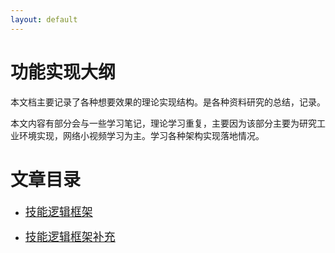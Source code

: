 ```yaml
---
layout: default
---
```


# 功能实现大纲

本文档主要记录了各种想要效果的理论实现结构。是各种资料研究的总结，记录。

本文内容有部分会与一些学习笔记，理论学习重复，主要因为该部分主要为研究工业环境实现，网络小视频学习为主。学习各种架构实现落地情况。




# 文章目录


* [<font size=4>技能逻辑框架</font>](./战斗架构/技能逻辑框架.md)

* [<font size=4>技能逻辑框架补充</font>](./战斗架构/技能逻辑框架补充.md)
